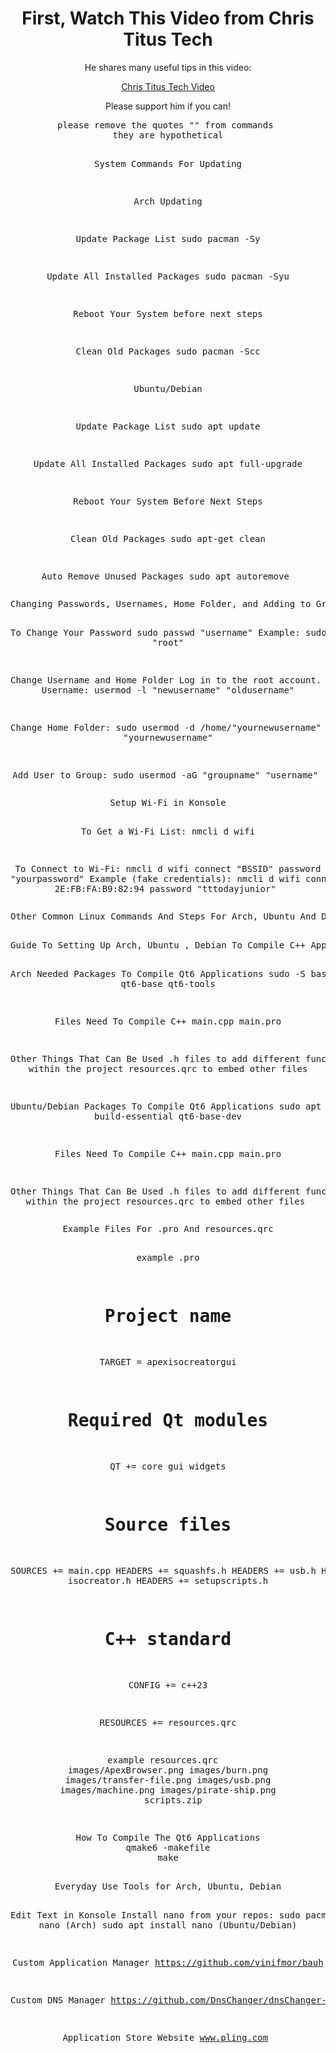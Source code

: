 <div align="center">

  <h1>First, Watch This Video from Chris Titus Tech</h1>
  <p>He shares many useful tips in this video:</p>
  <a href="https://youtu.be/u0CIrKkBung?si=X7u6aIUhP7jTYLAA">Chris Titus Tech Video</a>
  <p>Please support him if you can!</p>

</div>

<div align="center">
  <pre>
please remove the quotes "" from commands 
they are hypothetical

System Commands For Updating

Arch Updating

Update Package List
  sudo pacman -Sy

Update All Installed Packages
sudo pacman -Syu

Reboot Your System before next steps

Clean Old Packages
sudo pacman -Scc

Ubuntu/Debian

Update Package List
sudo apt update

Update All Installed Packages
sudo apt full-upgrade

Reboot Your System Before Next Steps

Clean Old Packages
sudo apt-get clean

Auto Remove Unused Packages
sudo apt autoremove
  </pre>
</div>

<div align="center">
  <pre>
Changing Passwords, Usernames, Home Folder, and Adding to Group

To Change Your Password
sudo passwd "username"
Example: sudo passwd "root"

Change Username and Home Folder
Log in to the root account.
Change Username:
usermod -l "newusername" "oldusername"

Change Home Folder:
sudo usermod -d /home/"yournewusername" -m "yournewusername"

Add User to Group:
sudo usermod -aG "groupname" "username"
  </pre>
</div>

<div align="center">
  <pre>
Setup Wi-Fi in Konsole

To Get a Wi-Fi List:
nmcli d wifi

To Connect to Wi-Fi:
nmcli d wifi connect "BSSID" password "yourpassword"
Example (fake credentials):
nmcli d wifi connect 2E:FB:FA:B9:82:94 password "tttodayjunior"
  </pre>
</div>

<div align="center">
  <pre>
Other Common Linux Commands And Steps For Arch, Ubuntu And Debian
  </pre>
</div>

<div align="center">
  <pre>
Guide To Setting Up Arch, Ubuntu , Debian To Compile C++ Applications

Arch Needed Packages To Compile Qt6 Applications
sudo -S base-devel qt6-base qt6-tools

Files Need To Compile C++
main.cpp main.pro

Other Things That Can Be Used
.h files to add different functions within the project 
resources.qrc to embed other files

Ubuntu/Debian Packages To Compile Qt6 Applications
sudo apt install build-essential qt6-base-dev

Files Need To Compile C++
main.cpp main.pro

Other Things That Can Be Used
.h files to add different functions within the project 
resources.qrc to embed other files
  </pre>
</div>

<div align="center">
  <pre>
Example Files For .pro And resources.qrc

example .pro
# Project name
TARGET = apexisocreatorgui

# Required Qt modules
QT += core gui widgets

# Source files
SOURCES += main.cpp
HEADERS += squashfs.h
HEADERS += usb.h
HEADERS += isocreator.h
HEADERS += setupscripts.h


# C++ standard
CONFIG += c++23

RESOURCES += resources.qrc


example resources.qrc
<RCC>
    <qresource prefix="/">
        <file>images/ApexBrowser.png</file>
        <file>images/burn.png</file>
        <file>images/transfer-file.png</file>
        <file>images/usb.png</file>
        <file>images/machine.png</file>
        <file>images/pirate-ship.png</file>
    </qresource>
        <qresource prefix="/config">
            <file>scripts.zip</file>
        </qresource>
    </RCC>
  </pre>
</div>

<div align="center">
  <pre>
How To Compile The Qt6 Applications
qmake6 -makefile
make
  </pre>
</div>

<div align="center">
  <pre>
Everyday Use Tools for Arch, Ubuntu, Debian

Edit Text in Konsole
Install nano from your repos:
sudo pacman -S nano (Arch)
sudo apt install nano (Ubuntu/Debian)

Custom Application Manager
https://github.com/vinifmor/bauh

Custom DNS Manager
https://github.com/DnsChanger/dnsChanger-desktop

Application Store Website
www.pling.com
  </pre>
</div>
